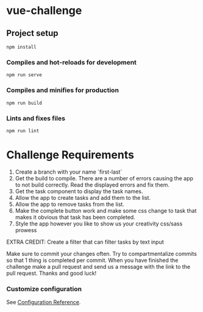 # vue-challenge

## Project setup
```
npm install
```

### Compiles and hot-reloads for development
```
npm run serve
```

### Compiles and minifies for production
```
npm run build
```

### Lints and fixes files
```
npm run lint
```

# Challenge Requirements

<ol>
  <li>Create a branch with your name `first-last`</li>
  <li>Get the build to compile. There are a number of errors causing the app to not build correctly. Read the displayed errors and fix them.</li>
  <li>Get the task component to display the task names.</li>
  <li>Allow the app to create tasks and add them to the list.</li>
  <li>Allow the app to remove tasks from the list.</li>
  <li>Make the complete button work and make some css change to task that makes it obvious that task has been completed.</li>
  <li>Style the app however you like to show us your creativity css/sass prowess</li>
</ol>

EXTRA CREDIT:
Create a filter that can filter tasks by text input

Make sure to commit your changes often. Try to compartmentalize commits so that 1 thing is completed per commit. When you have finished the challenge make a pull request and send us a message with the link to the pull request. Thanks and good luck! 

### Customize configuration
See [Configuration Reference](https://cli.vuejs.org/config/).
